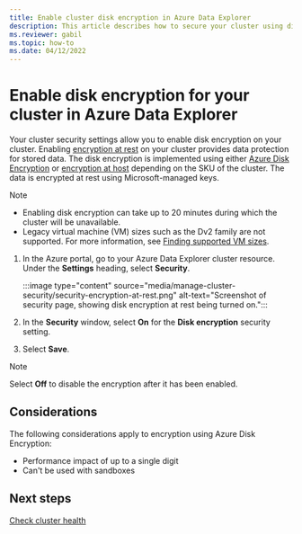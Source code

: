 ```yaml
---
title: Enable cluster disk encryption in Azure Data Explorer
description: This article describes how to secure your cluster using disk encryption in Azure Data Explorer within the Azure portal.
ms.reviewer: gabil
ms.topic: how-to
ms.date: 04/12/2022
---
```


# Enable disk encryption for your cluster in Azure Data Explorer

Your cluster security settings allow you to enable disk encryption on your cluster. Enabling [encryption at rest](/azure/security/fundamentals/encryption-atrest) on your cluster provides data protection for stored data. The disk encryption is implemented using either [Azure Disk Encryption](/azure/security/azure-security-disk-encryption-overview) or [encryption at host](/azure/virtual-machines/disks-enable-host-based-encryption-portal) depending on the SKU of the cluster. The data is encrypted at rest using Microsoft-managed keys.

> [!NOTE]
>
> * Enabling disk encryption can take up to 20 minutes during which the cluster will be unavailable.
> * Legacy virtual machine (VM) sizes such as the Dv2 family are not supported. For more information, see [Finding supported VM sizes](/azure/virtual-machines/windows/disks-enable-host-based-encryption-powershell).

1. In the Azure portal, go to your Azure Data Explorer cluster resource. Under the **Settings** heading, select **Security**.

    :::image type="content" source="media/manage-cluster-security/security-encryption-at-rest.png" alt-text="Screenshot of security page, showing disk encryption at rest being turned on.":::

1. In the **Security** window, select **On** for the **Disk encryption** security setting.

1. Select **Save**.

> [!NOTE]
> Select **Off** to disable the encryption after it has been enabled.

## Considerations

The following considerations apply to encryption using Azure Disk Encryption:

* Performance impact of up to a single digit
* Can't be used with sandboxes

## Next steps

[Check cluster health](check-cluster-health.md)
